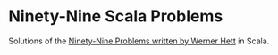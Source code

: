 # Ninety-Nine Scala Problems

Solutions of the [Ninety-Nine Problems written by Werner Hett](http://aperiodic.net/phil/scala/s-99/) in Scala.